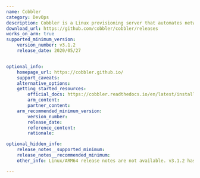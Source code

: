 ```yaml
---
name: Cobbler
category: DevOps
description: Cobbler is a Linux provisioning server that automates network-based system installations, simplifying the deployment and management of multiple operating systems across a network.
download_url: https://github.com/cobbler/cobbler/releases
works_on_arm: true
supported_minimum_version:
    version_number: v3.1.2
    release_date: 2020/05/27


optional_info:
    homepage_url: https://cobbler.github.io/
    support_caveats:
    alternative_options:
    getting_started_resources:
        official_docs: https://cobbler.readthedocs.io/en/latest/installation-guide.html
        arm_content:
        partner_content:
    arm_recommended_minimum_version:
        version_number:
        release_date:
        reference_content:
        rationale:

optional_hidden_info:
    release_notes__supported_minimum:
    release_notes__recommended_minimum:
    other_info: Linux/ARM64 release notes are not available. v3.1.2 has been successfully installed on the Neoverse N1, prior versions are failing to install.

---
```

